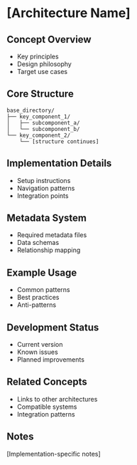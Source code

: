 # [Architecture Name]

## Concept Overview
- Key principles
- Design philosophy
- Target use cases

## Core Structure
```
base_directory/
├── key_component_1/
│   ├── subcomponent_a/
│   └── subcomponent_b/
└── key_component_2/
    └── [structure continues]
```

## Implementation Details
- Setup instructions
- Navigation patterns
- Integration points

## Metadata System
- Required metadata files
- Data schemas
- Relationship mapping

## Example Usage
- Common patterns
- Best practices
- Anti-patterns

## Development Status
- Current version
- Known issues
- Planned improvements

## Related Concepts
- Links to other architectures
- Compatible systems
- Integration patterns

## Notes
[Implementation-specific notes]